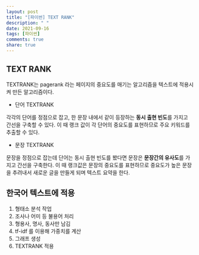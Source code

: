 ```yaml
---
layout: post
title: "[파이썬] TEXT RANK"
description: " "
date: 2021-09-16
tags: [파이썬]
comments: true
share: true
---
```



## TEXT RANK

TEXTRANK는 pagerank 라는 페이지의 중요도를 매기는 알고리즘을 텍스트에 적용시켜 만든 알고리즘이다.

- 단어 TEXTRANK

각각의 단어를 정점으로 잡고, 한 문장 내에서 같이 등장하는 <b>동시 출현 빈도</b>를 가지고  간선을 구축할 수 있다. 이 때 랭크 값이 각 단어의 중요도를 표현하므로 주요 키워드를 추출할 수 있다.

- 문장 TEXTRANK

문장을 정점으로 잡는데 단어는 동시 출현 빈도를 봤다면 문장은 <b>문장간의 유사도</b>를 가지고 간선을 구축한다.  이 때 랭크값은 문장의 중요도를 표현하므로 중요도가 높은 문장을 추려내서 새로운 글을 만들게 되며 텍스트 요약을 한다.



## 한국어 텍스트에 적용

1. 형태소 분석 작업
2. 조사나 어미 등 불용어 처리
3. 형용사, 명사, 동사만 남김
4. tf-idf 를 이용해 가중치를 계산
5. 그래프 생성
6. TEXTRANK 적용

